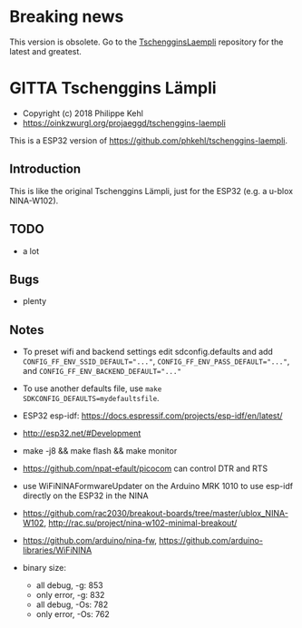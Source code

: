 # Breaking news

This version is obsolete. Go to the [TschengginsLaempli](https://github.com/phkehl/TschengginsLaempli) repository for the latest and greatest.

# GITTA Tschenggins Lämpli

- Copyright (c) 2018 Philippe Kehl <flipflip at oinkzwurgl dot org>
- https://oinkzwurgl.org/projaeggd/tschenggins-laempli

This is a ESP32 version of https://github.com/phkehl/tschenggins-laempli.

## Introduction

This is like the original Tschenggins Lämpli, just for the ESP32 (e.g. a u-blox NINA-W102).

## TODO

- a lot

## Bugs

- plenty

## Notes

- To preset wifi and backend settings edit sdconfig.defaults and add `CONFIG_FF_ENV_SSID_DEFAULT="..."`,
 `CONFIG_FF_ENV_PASS_DEFAULT="..."`, and `CONFIG_FF_ENV_BACKEND_DEFAULT="..."`

- To use another defaults file, use `make SDKCONFIG_DEFAULTS=mydefaultsfile`.

- ESP32 esp-idf: https://docs.espressif.com/projects/esp-idf/en/latest/
- http://esp32.net/#Development
- make -j8 && make flash && make monitor
- https://github.com/npat-efault/picocom can control DTR and RTS
- use WiFiNINAFormwareUpdater on the Arduino MRK 1010 to use esp-idf directly on the ESP32 in the NINA
- https://github.com/rac2030/breakout-boards/tree/master/ublox_NINA-W102, http://rac.su/project/nina-w102-minimal-breakout/
- https://github.com/arduino/nina-fw, https://github.com/arduino-libraries/WiFiNINA

- binary size:
  - all debug, -g:   853
  - only error, -g:  832
  - all debug, -Os:  782
  - only error, -Os: 762

